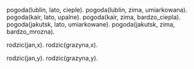 pogoda(lublin, lato, cieple).
pogoda(lublin, zima, umiarkowana).
pogoda(kair, lato, upalne).
pogoda(kair, zima, bardzo_ciepla).
pogoda(jakutsk, lato, umiarkowane).
pogoda(jakutsk, zima, bardzo_mrozna).

rodzic(jan,x).
rodzic(grazyna,x).

rodzic(jan,y).
rodzic(grazyna,y).
